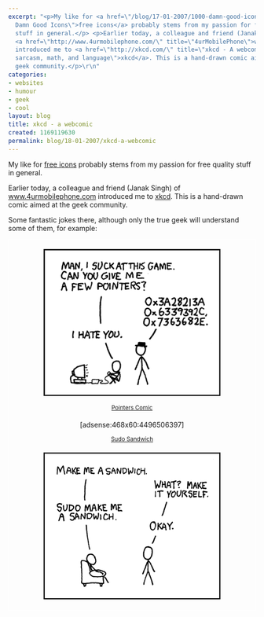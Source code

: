 ```yaml
---
excerpt: "<p>My like for <a href=\"/blog/17-01-2007/1000-damn-good-icons\" title=\"1000
  Damn Good Icons\">free icons</a> probably stems from my passion for free quality
  stuff in general.</p> <p>Earlier today, a colleague and friend (Janak Singh) of
  <a href=\"http://www.4urmobilephone.com/\" title=\"4urMobilePhone\">www.4urmobilephone.com</a>
  introduced me to <a href=\"http://xkcd.com/\" title=\"xkcd - A webcomic of romance,
  sarcasm, math, and language\">xkcd</a>. This is a hand-drawn comic aimed at the
  geek community.</p>\r\n"
categories:
- websites
- humour
- geek
- cool
layout: blog
title: xkcd - a webcomic
created: 1169119630
permalink: blog/18-01-2007/xkcd-a-webcomic
---
```

<p>My like for <a href="/blog/17-01-2007/1000-damn-good-icons" title="1000 Damn Good Icons">free icons</a> probably stems from my passion for free quality stuff in general.</p> <p>Earlier today, a colleague and friend (Janak Singh) of <a href="http://www.4urmobilephone.com/" title="4urMobilePhone">www.4urmobilephone.com</a> introduced me to <a href="http://xkcd.com/" title="xkcd - A webcomic of romance, sarcasm, math, and language">xkcd</a>. This is a hand-drawn comic aimed at the geek community.</p>
<!--break-->
<p>Some fantastic jokes there, although only the true geek will understand some of them, for example:</p> <div style="border: 1px solid rgb(255, 255, 255); margin: 0px auto; padding: 5px; text-align: center;"><p><img src="/sites/thingy-ma-jig.co.uk/files/pointers[1].png" alt="Pointers" /></p> <p><sup><a href="http://xkcd.com/comics/pointers.png" title="Pointers">Pointers Comic</a></sup></p> <div>[adsense:468x60:4496506397]</div> <p><sup><a href="http://www.xkcd.com/c149.html">Sudo Sandwich</a></sup></p> <p><img src="/sites/thingy-ma-jig.co.uk/files/sandwich[1].png" alt="Sudo Sandwich" /></p></div>
